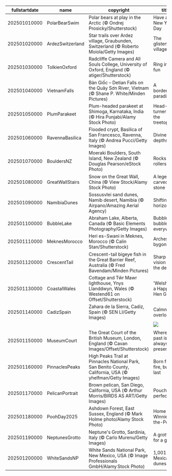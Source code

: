 |fullstartdate|name|copyright|title|image|
|--|--|--|--|--|
202501010000|PolarBearSwim|Polar bears at play in the Arctic (© Ondrej Prosicky/Shutterstock)|Have an ice New Year's Day|![](/en-GB/2025/01/202501010000PolarBearSwim.jpg)|
202501020000|ArdezSwitzerland|Star trails over Ardez village, Graubunden, Switzerland (© Roberto Moiola/Getty Images)|The glistening village|![](/en-GB/2025/01/202501020000ArdezSwitzerland.jpg)|
202501030000|TolkienOxford|Radcliffe Camera and All Souls College, University of Oxford, England (© atiger/Shutterstock)|Ring in the fun|![](/en-GB/2025/01/202501030000TolkienOxford.jpg)|
202501040000|VietnamFalls|Bản Giốc – Detian Falls on the Quây Sơn River, Vietnam (© Shane P. White/Minden Pictures)|A borderline paradise|![](/en-GB/2025/01/202501040000VietnamFalls.jpg)|
202501050000|PlumParakeet|Plum-headed parakeet at Shimoga, Karnataka, India (© Hira Punjabi/Alamy Stock Photo)|Head-turner on the treetops|![](/en-GB/2025/01/202501050000PlumParakeet.jpg)|
202501060000|RavennaBasilica|Flooded crypt, Basilica of San Francesco, Ravenna, Italy (© Andrea Pucci/Getty Images)|Divine depths|![](/en-GB/2025/01/202501060000RavennaBasilica.jpg)|
202501070000|BouldersNZ|Moeraki Boulders, South Island, New Zealand (© Douglas Pearson/eStock Photo)|Rocks and rollers|![](/en-GB/2025/01/202501070000BouldersNZ.jpg)|
202501080000|GreatWallStairs|Snow on the Great Wall, China (© View Stock/Alamy Stock Photo)|A legend carved in stone|![](/en-GB/2025/01/202501080000GreatWallStairs.jpg)|
202501090000|NamibiaDunes|Sossusvlei sand dunes, Namib desert, Namibia (© Airpano/Amazing Aerial Agency)|Shifting horizons|![](/en-GB/2025/01/202501090000NamibiaDunes.jpg)|
202501100000|BubbleLake|Abraham Lake, Alberta, Canada (© Basic Elements Photography/Getty Images)|Bubbles, bubbles everywhere|![](/en-GB/2025/01/202501100000BubbleLake.jpg)|
202501110000|MeknesMorocco|Heri es-Swani in Meknes, Morocco (© Calin Stan/Shutterstock)|Arches of a bygone era|![](/en-GB/2025/01/202501110000MeknesMorocco.jpg)|
202501120000|CrescentTail|Crescent-tail bigeye fish in the Great Barrier Reef, Australia (© Fred Bavendam/Minden Pictures)|Sharp vision in the depths|![](/en-GB/2025/01/202501120000CrescentTail.jpg)|
202501130000|CoastalWales|Cottage and Tŵr Mawr lighthouse, Ynys Llanddwyn, Wales (© Westend61 on Offset/Shutterstock)|'Welsh' you a Happy Hen Galan!|![](/en-GB/2025/01/202501130000CoastalWales.jpg)|
202501140000|CadizSpain|Zahara de la Sierra, Cadiz, Spain (© SEN LI/Getty Images)|Calmness overload|![](/en-GB/2025/01/202501140000CadizSpain.jpg)|
||||![](/en-GB/2025/01/.jpg)|
202501150000|MuseumCourt|The Great Court of the British Museum, London, England (© Cavan Images/Offset/Shutterstock)|Where the past is always present|![](/en-GB/2025/01/202501150000MuseumCourt.jpg)|
202501160000|PinnaclesPeaks|High Peaks Trail at Pinnacles National Park, San Benito County, California, USA (© yhelfman/Getty Images)|Born from fire, built to last|![](/en-GB/2025/01/202501160000PinnaclesPeaks.jpg)|
202501170000|PelicanPortrait|Brown pelican, San Diego, California, USA (© Arthur Morris/BIRDS AS ART/Getty Images)|Pouch perfect|![](/en-GB/2025/01/202501170000PelicanPortrait.jpg)|
202501180000|PoohDay2025|Ashdown Forest, East Sussex, England (© Mark Holme photo/Alamy Stock Photo)|Home of Winnie-the-Pooh|![](/en-GB/2025/01/202501180000PoohDay2025.jpg)|
202501190000|NeptunesGrotto|Neptune's Grotto, Sardinia, Italy (© Carlo Murenu/Getty Images)|A grotto fit for a god|![](/en-GB/2025/01/202501190000NeptunesGrotto.jpg)|
202501200000|WhiteSandsNP|White Sands National Park, New Mexico, USA (© Image Professionals GmbH/Alamy Stock Photo)|1,001 Mexican dunes|![](/en-GB/2025/01/202501200000WhiteSandsNP.jpg)|
